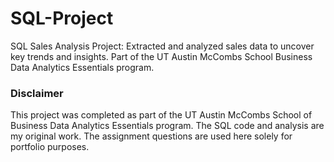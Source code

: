 # SQL-Project
SQL Sales Analysis Project: Extracted and analyzed sales data to uncover key trends and insights. Part of the UT Austin McCombs School Business Data Analytics Essentials program.

### Disclaimer
This project was completed as part of the UT Austin McCombs School of Business Data Analytics Essentials program. The SQL code and analysis are my original work. The assignment questions are used here solely for portfolio purposes.

